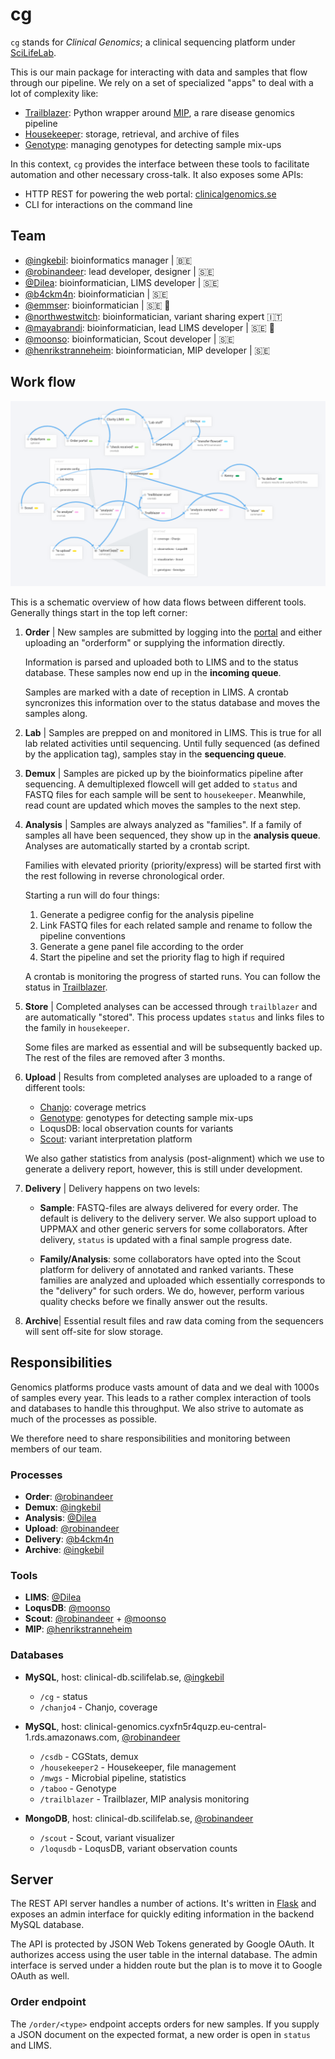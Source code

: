 # cg

`cg` stands for _Clinical Genomics_; a clinical sequencing platform under [SciLifeLab][scilife].

This is our main package for interacting with data and samples that flow through our pipeline. We rely on a set of specialized "apps" to deal with a lot of complexity like:

- [Trailblazer][trailblazer]: Python wrapper around [MIP][mip], a rare disease genomics pipeline
- [Housekeeper][housekeeper]: storage, retrieval, and archive of files
- [Genotype][genotype]: managing genotypes for detecting sample mix-ups

In this context, `cg` provides the interface between these tools to facilitate automation and other necessary cross-talk. It also exposes some APIs:

- HTTP REST for powering the web portal: [clinicalgenomics.se][portal]
- CLI for interactions on the command line

## Team

- [@ingkebil][ingkebil]: bioinformatics manager | 🇧🇪
- [@robinandeer][robinandeer]: lead developer, designer | 🇸🇪
- [@Dilea][Dilea]: bioinformatician, LIMS developer | 🇸🇪
- [@b4ckm4n][b4ckm4n]: bioinformatician | 🇸🇪
- [@emmser][emmser]: bioinformatician | 🇸🇪 👶
- [@northwestwitch][northwestwitch]: bioinformatician, variant sharing expert 🇮🇹
- [@mayabrandi][mayabrandi]: bioinformatician, lead LIMS developer | 🇸🇪 👶
- [@moonso][moonso]: bioinformatician, Scout developer | 🇸🇪
- [@henrikstranneheim][henrikstranneheim]: bioinformatician, MIP developer | 🇸🇪

## Work flow

![Work flow overview](artwork/overview.png)

This is a schematic overview of how data flows between different tools. Generally things start in the top left corner:

1. **Order** | New samples are submitted by logging into the [portal][portal] and either uploading an "orderform" or supplying the information directly.

    Information is parsed and uploaded both to LIMS and to the status database. These samples now end up in the **incoming queue**.

    Samples are marked with a date of reception in LIMS. A crontab syncronizes this information over to the status database and moves the samples along.

1. **Lab** | Samples are prepped on and monitored in LIMS. This is true for all lab related activities  until sequencing. Until fully sequenced (as defined by the application tag), samples stay in the **sequencing queue**.

1. **Demux** | Samples are  picked up by the bioinformatics pipeline after sequencing. A demultiplexed flowcell will get added to `status` and FASTQ files for each sample will be sent to `housekeeper`. Meanwhile, read count are updated which moves the samples to the next step.

1. **Analysis** | Samples are always analyzed as "families". If a family of samples all have been sequenced, they show up in the **analysis queue**. Analyses are automatically started by a crontab script.

    Families with elevated priority (priority/express) will be started first with the rest following in reverse chronological order.

    Starting a run will do four things:

    1. Generate a pedigree config for the analysis pipeline
    1. Link FASTQ files for each related sample and rename to follow the pipeline conventions
    1. Generate a gene panel file according to the order
    1. Start the pipeline and set the priority flag to high if required

    A crontab is monitoring the progress of started runs. You can follow the status in [Trailblazer][trailblazer-ui].

1. **Store** | Completed analyses can be accessed through `trailblazer` and are automatically "stored". This process updates `status` and links files to the family in `housekeeper`.

    Some files are marked as essential and will be subsequently backed up. The rest of the files are removed after 3 months.

1. **Upload** | Results from completed analyses are uploaded to a range of different tools:

    - [Chanjo][chanjo]: coverage metrics
    - [Genotype][genotype]: genotypes for detecting sample mix-ups
    - LoqusDB: local observation counts for variants
    - [Scout][scout]: variant interpretation platform

    We also gather statistics from analysis (post-alignment) which we use to generate a delivery report, however, this is still under development.

1. **Delivery** | Delivery happens on two levels:

    - **Sample**: FASTQ-files are always delivered for every order. The default is delivery to the delivery server. We also support upload to UPPMAX and other generic servers for some collaborators. After delivery, `status` is updated with a final sample progress date.

    - **Family/Analysis**: some collaborators have opted into the Scout platform for delivery of annotated and ranked variants. These families are analyzed and uploaded which essentially corresponds to the "delivery" for such orders. We do, however, perform various quality checks before we finally answer out the results.

1. **Archive**| Essential result files and raw data coming from the sequencers will sent off-site for slow storage.

## Responsibilities

Genomics platforms produce vasts amount of data and we deal with 1000s of samples every year. This leads to a rather complex interaction of tools and databases to handle this throughput. We also strive to automate as much of the processes as possible.

We therefore need to share responsibilities and monitoring between members of our team.

### Processes

- **Order**: [@robinandeer][robinandeer]
- **Demux**: [@ingkebil][ingkebil]
- **Analysis**: [@Dilea][Dilea]
- **Upload**: [@robinandeer][robinandeer]
- **Delivery**: [@b4ckm4n][b4ckm4n]
- **Archive**: [@ingkebil][ingkebil]

### Tools

- **LIMS**: [@Dilea][Dilea]
- **LoqusDB**: [@moonso][moonso]
- **Scout**: [@robinandeer][robinandeer] + [@moonso][moonso]
- **MIP**: [@henrikstranneheim][henrikstranneheim]

### Databases

- **MySQL**, host: clinical-db.scilifelab.se, [@ingkebil][ingkebil]

  - `/cg` - status
  - `/chanjo4` - Chanjo, coverage

- **MySQL**, host: clinical-genomics.cyxfn5r4quzp.eu-central-1.rds.amazonaws.com, [@robinandeer][robinandeer]

  - `/csdb` - CGStats, demux
  - `/housekeeper2` - Housekeeper, file management
  - `/mwgs` - Microbial pipeline, statistics
  - `/taboo` - Genotype
  - `/trailblazer` - Trailblazer, MIP analysis monitoring

- **MongoDB**, host: clinical-db.scilifelab.se, [@robinandeer][robinandeer]

  - `/scout` - Scout, variant visualizer
  - `/loqusdb` - LoqusDB, variant observation counts

## Server

The REST API server handles a number of actions. It's written in [Flask][flask] and exposes an admin interface for quickly editing information in the backend MySQL database.

The API is protected by JSON Web Tokens generated by Google OAuth. It authorizes access using the user table in the internal database. The admin interface is served under a hidden route but the plan is to move it to Google OAuth as well.

### Order endpoint

The `/order/<type>` endpoint accepts orders for new samples. If you supply a JSON document on the expected format, a new order is open in `status` and LIMS.

[portal]: https://clinical-db.scilifelab.se:7071/
[trailblazer]: https://github.com/Clinical-Genomics/trailblazer
[trailblazer-ui]: https://apps.clinicalgenomics.se/trailblazer-ui
[housekeeper]: https://github.com/Clinical-Genomics/housekeeper
[genotype]: https://github.com/Clinical-Genomics/genotype
[chanjo]: https://github.com/robinandeer/chanjo
[scout]: https://github.com/Clinical-Genomics/scout
[mip]: https://github.com/Clinical-Genomics/mip
[scilife]: https://www.scilifelab.se/
[flask]: http://flask.pocoo.org/
[ingkebil]: https://github.com/ingkebil
[robinandeer]: https://github.com/robinandeer
[Dilea]: https://github.com/Dilea
[b4ckm4n]: https://github.com/b4ckm4n
[moonso]: https://github.com/moonso
[henrikstranneheim]: https://github.com/henrikstranneheim
[emmser]: https://github.com/emmser
[northwestwitch]: https://github.com/northwestwitch
[mayabrandi]: https://github.com/mayabrandi
